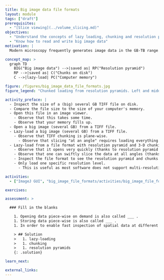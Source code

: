 ```yaml
---
title: Big image data file formats
layout: module
tags: ["draft"]
prerequisites:
  - "[Slice viewing](../volume_slicing.md)"
objectives:
  - "Understand the concepts of lazy loading, chunking and resolution pyramids"
  - "Know how to read and write big image data"
motivation: |
  Modern microscopy frequently generates image data in the GB-TB range. Such data cannot be naviley opened. First, the data may not fit into the working memory (RAM) of your computer. Second, it would take a lot of time to load the data into the memory. Thus, it is important to know about dedicated concepts and implemenations that enable swift interaction with such big image data.

concept_map: >
  graph TD
    BIG("Big image data") -->|saved as| RP("Resolution pyramid")
    RP -->|saved as| C("Chunks on disk")
    C -->|lazy-load| PC("Computer memory")

figure: /figures/big_image_data_file_formats.jpg
figure_legend: "Chunked loading from resolution pyramids. Left and middle panel: low resolution (big pixels). Right panel: higher resolution (smaller pixels). Thick lines depict chunks, thin lines depict pixels. Yellow colored chunks have been loaded."

activity_preface: |
  - Inspect the size of a (big) several GB TIFF file on disk.
  - Compare the file size to the size of your computer's memory.
  - Open this file in an image viewer.
    - Observe that this takes some time.
    - Observe that your memory fills up.
  - Open a big image (several GB) from a TIFF file.
  - Lazy-load a big image (several GB) from a TIFF file.
    - Observe that TIFF chunking is plane-wise.
      - Observe that slicing "at an angle" requires loading everything.
  - Lazy-load from a file format with resolution pyramid and 3-D chunking (e.g. OME-Zarr, BDV/XML/HDF5)
    - Observe that it opens very quickly (thanks to resolution pyramid and chunking).
    - Observe that one can swiftly slice the data at all angles (thanks to 3-D chunking).
    - Inspect the file format to see the resolution pyramid and chunks.
    - Only load one specific resolution level.
      - This is useful as most software does not support multi-resolution data for computations.

activities:
  - ["ImageJ GUI", "big_image_file_formats/activities/big_image_file_formats_imagejgui.md", "markdown"]

exercises:

assessment: >

  ### Fill in the blanks

    1. Opening data piece-wise on demand is also called ___ .
    1. Storing data piece-wise is also called ___ .
    1. In order to enable fast inspection of spatial data at different scales (like on Google maps) one can use ___ .

    > ## Solution
    >   1. lazy-loading
    >   1. chunking
    >   1. resolution pyramids
    {: .solution}

learn_next:

external_links:
---
```


